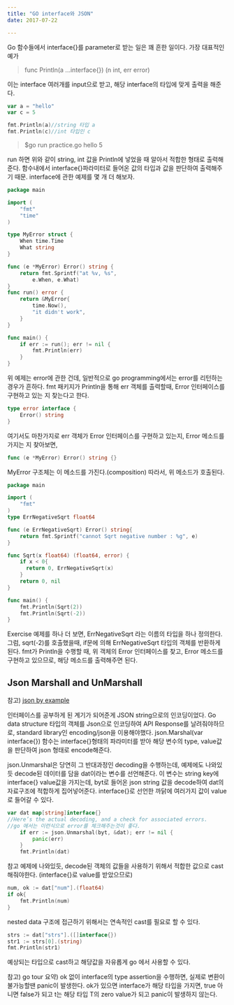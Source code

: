 ```yaml
---
title: "GO interface와 JSON"
date: 2017-07-22

---
```


Go 함수들에서 interface{}를 parameter로 받는 일은 꽤 흔한 일이다. 가장 대표적인 예가

> func Println(a ...interface{}) (n int, err error)

이는 interface 여러개를 input으로 받고, 해당 interface의 타입에 맞게 출력을 해준다.
```go
var a = "hello"
var c = 5

fmt.Println(a)//string 타입 a
fmt.Println(c)//int 타입인 c
```

>$go run practice.go
hello
5

run 하면 위와 같이 string, int 값을 Println에 넣었을 때 알아서 적합한 형태로 출력해준다. 함수내에서 interface{}파라미터로 들어온 값의 타입과 값을 판단하여 출력해주기 때문. interface에 관한 예제를 몇 개 더 해보자.
```go
package main

import (
	"fmt"
	"time"
)

type MyError struct {
	When time.Time
	What string
}

func (e *MyError) Error() string {
	return fmt.Sprintf("at %v, %s",
		e.When, e.What)
}
func run() error {
	return &MyError{
		time.Now(),
		"it didn't work",
	}
}

func main() {
	if err := run(); err != nil {
		fmt.Println(err)
	}
}
```

위 예제는 error에 관한 건데, 일반적으로 go programming에서는 error를 리턴하는 경우가 흔하다.
fmt 패키지가 Println을 통해 err 객체를 출력할때, Error 인터페이스를 구현하고 있는 지 찾는다고 한다.
```go
type error interface {
    Error() string
}
```

여기서도 마찬가지로 err 객체가 Error 인터페이스를 구현하고 있는지, Error 메소드를 가지는 지 찾아보면,
```go
func (e *MyError) Error() string {}
```

MyError 구조체는 이 메소드를 가진다.(composition) 따라서, 위 메소드가 호출된다.
```go
package main

import (
	"fmt"
)
type ErrNegativeSqrt float64

func (e ErrNegativeSqrt) Error() string{
	return fmt.Sprintf("cannot Sqrt negative number : %g", e)
}

func Sqrt(x float64) (float64, error) {
	if x < 0{
	  return 0, ErrNegativeSqrt(x)
	}
	return 0, nil
}

func main() {
	fmt.Println(Sqrt(2))
	fmt.Println(Sqrt(-2))
}
```

Exercise 예제를 하나 더 보면, ErrNegativeSqrt 라는 이름의 타입을 하나 정의한다. 그럼, sqrt(-2)를 호출했을때, if문에 의해 ErrNegativeSqrt 타입의 객체를 반환하게 된다. fmt가 Println을 수행할 때, 위 객체의 Error 인터페이스를 찾고, Error 메소드를 구현하고 있으므로, 해당 메소드를 출력해주면 된다.

## Json Marshall and UnMarshall
참고) [json by example](https://gobyexample.com/json)

인터페이스를 공부하게 된 계기가 되어준게 JSON string으로의 인코딩이었다. Go data structure 타입의 객체를 Json으로 인코딩하여 API Response를 날려줘야하므로, standard library인 encoding/json을 이용해야했다.
json.Marshal(var interface{}) 함수는 interface{}형태의 파라미터를 받아 해당 변수의 type, value값을 판단하여 json 형태로 encode해준다.

json.Unmarshal은 당연히 그 반대과정인 decoding을 수행하는데, 예제에도 나와있듯 decode된 데이터를 담을 dat이라는 변수를 선언해준다. 이 변수는 string key에 interface{} value값을 가지는데, byt로 들어온 json string 값을 decode하여 dat의 자료구조에 적합하게 집어넣어준다. interface{}로 선언한 까닭에 여러가지 값이 value로 들어갈 수 있다.

```go
var dat map[string]interface{}
//Here’s the actual decoding, and a check for associated errors.
//go 에서는 이런식으로 error를 체크해주는것이 좋다.
    if err := json.Unmarshal(byt, &dat); err != nil {
        panic(err)
    }
    fmt.Println(dat)
```

참고 예제에 나와있듯, decode된 객체의 값들을 사용하기 위해서 적합한 값으로 cast해줘야한다. (interface{}로 value를 받았으므로)     
```go
num, ok := dat["num"].(float64)
if ok{
    fmt.Println(num)
}
```
nested data 구조에 접근하기 위해서는 연속적인 cast를 필요로 할 수 있다.

```go
strs := dat["strs"].([]interface{})
str1 := strs[0].(string)
fmt.Println(str1)
```
예상되는 타입으로 cast하고 해당값을 자유롭게 go 에서 사용할 수 있다.

참고) go tour
요약) ok 없이 interface의 type assertion을 수행하면, 실제로 변환이 불가능할땐 panic이 발생한다. ok가 있으면 interface가 해당 타입을 가지면, true 아니면 false가 되고 t는 해당 타입 T의 zero value가 되고 panic이 발생하지 않는다.
